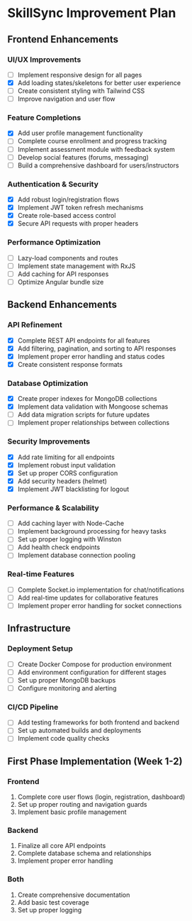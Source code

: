 # SkillSync Improvement Plan

## Frontend Enhancements

### UI/UX Improvements
- [ ] Implement responsive design for all pages
- [x] Add loading states/skeletons for better user experience
- [ ] Create consistent styling with Tailwind CSS
- [ ] Improve navigation and user flow

### Feature Completions
- [x] Add user profile management functionality
- [ ] Complete course enrollment and progress tracking
- [ ] Implement assessment module with feedback system
- [ ] Develop social features (forums, messaging)
- [ ] Build a comprehensive dashboard for users/instructors

### Authentication & Security
- [x] Add robust login/registration flows
- [x] Implement JWT token refresh mechanisms
- [x] Create role-based access control
- [x] Secure API requests with proper headers

### Performance Optimization
- [ ] Lazy-load components and routes
- [ ] Implement state management with RxJS
- [ ] Add caching for API responses
- [ ] Optimize Angular bundle size

## Backend Enhancements

### API Refinement
- [x] Complete REST API endpoints for all features
- [x] Add filtering, pagination, and sorting to API responses
- [x] Implement proper error handling and status codes
- [x] Create consistent response formats

### Database Optimization
- [x] Create proper indexes for MongoDB collections
- [x] Implement data validation with Mongoose schemas
- [ ] Add data migration scripts for future updates
- [ ] Implement proper relationships between collections

### Security Improvements
- [x] Add rate limiting for all endpoints
- [x] Implement robust input validation
- [x] Set up proper CORS configuration
- [x] Add security headers (helmet)
- [x] Implement JWT blacklisting for logout

### Performance & Scalability
- [ ] Add caching layer with Node-Cache
- [ ] Implement background processing for heavy tasks
- [ ] Set up proper logging with Winston
- [ ] Add health check endpoints
- [ ] Implement database connection pooling

### Real-time Features
- [ ] Complete Socket.io implementation for chat/notifications
- [ ] Add real-time updates for collaborative features
- [ ] Implement proper error handling for socket connections

## Infrastructure

### Deployment Setup
- [ ] Create Docker Compose for production environment
- [ ] Add environment configuration for different stages
- [ ] Set up proper MongoDB backups
- [ ] Configure monitoring and alerting

### CI/CD Pipeline
- [ ] Add testing frameworks for both frontend and backend
- [ ] Set up automated builds and deployments
- [ ] Implement code quality checks

## First Phase Implementation (Week 1-2)

### Frontend
1. Complete core user flows (login, registration, dashboard)
2. Set up proper routing and navigation guards
3. Implement basic profile management

### Backend
1. Finalize all core API endpoints
2. Complete database schema and relationships
3. Implement proper error handling

### Both
1. Create comprehensive documentation
2. Add basic test coverage
3. Set up proper logging 